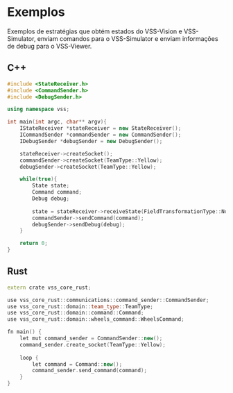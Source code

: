 # Exemplos

 Exemplos de estratégias que obtém estados do VSS-Vision e VSS-Simulator, enviam comandos para 
 o VSS-Simulator e enviam informações de debug para o VSS-Viewer. 
 
## C++
```cpp
#include <StateReceiver.h>
#include <CommandSender.h>
#include <DebugSender.h>

using namespace vss;

int main(int argc, char** argv){
    IStateReceiver *stateReceiver = new StateReceiver();
    ICommandSender *commandSender = new CommandSender();
    IDebugSender *debugSender = new DebugSender();

    stateReceiver->createSocket();
    commandSender->createSocket(TeamType::Yellow);
    debugSender->createSocket(TeamType::Yellow);

    while(true){
        State state;
        Command command;
        Debug debug;
        
        state = stateReceiver->receiveState(FieldTransformationType::None);
        commandSender->sendCommand(command);
        debugSender->sendDebug(debug);
    }

    return 0;
}
```

## Rust
```cpp
extern crate vss_core_rust;

use vss_core_rust::communications::command_sender::CommandSender;
use vss_core_rust::domain::team_type::TeamType;
use vss_core_rust::domain::command::Command;
use vss_core_rust::domain::wheels_command::WheelsCommand;

fn main() {
    let mut command_sender = CommandSender::new();
    command_sender.create_socket(TeamType::Yellow);
   
    loop {
        let command = Command::new();
        command_sender.send_command(command);
    }
}
```